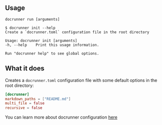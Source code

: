 ## Usage
```
docrunner run [arguments]
```

```
$ docrunner init --help
Create a `docrunner.toml` configuration file in the root directory

Usage: docrunner init [arguments]
-h, --help    Print this usage information.

Run "docrunner help" to see global options.
```

## What it does
Creates a `docrunner.toml` configuration file with some default options in the root directory:

```toml
[docrunner]
markdown_paths = ["README.md"]
multi_file = false
recursive = false
```
You can learn more about docrunner configuration [here](/docs/configuration)

